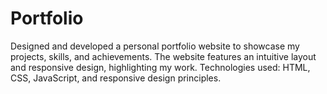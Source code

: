 # Portfolio
Designed and developed a personal portfolio website to showcase my projects, skills, and achievements. The website features an intuitive layout and responsive design, highlighting my work. Technologies used: HTML, CSS, JavaScript, and responsive design principles.
